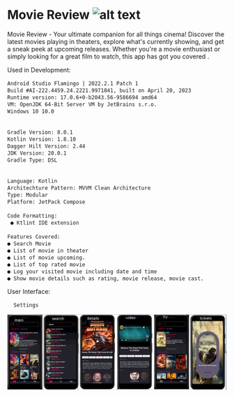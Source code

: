 # Movie Review   ![alt text](https://github.com/johnjake/i7marketing/blob/main/movie_icon.png)

Movie Review - Your ultimate companion for all things cinema! Discover the latest movies playing in theaters, explore what's currently showing, and get a sneak peek at upcoming releases. Whether you're a movie enthusiast or simply looking for a great film to watch, this app has got you covered .

Used in Development: 


    Android Studio Flamingo | 2022.2.1 Patch 1
    Build #AI-222.4459.24.2221.9971841, built on April 20, 2023
    Runtime version: 17.0.6+0-b2043.56-9586694 amd64
    VM: OpenJDK 64-Bit Server VM by JetBrains s.r.o.
    Windows 10 10.0
 

    Gradle Version: 8.0.1
    Kotlin Version: 1.8.10
    Dagger Hilt Version: 2.44
    JDK Version: 20.0.1
    Gradle Type: DSL
    
    
    Language: Kotlin
    Architechture Pattern: MVVM Clean Architecture
    Type: Modular
    Platform: JetPack Compose
        
    Code Formatting: 
     ● Ktlint IDE extension
    
    Features Covered:
    ● Search Movie
    ● List of movie in theater
    ● List of movie upcoming.
    ● List of top rated movie
    ● Log your visited movie including date and time
    ● Show movie details such as rating, movie release, movie cast.

   
   User Interface:
   
      Settings
   
  ![alt text](https://github.com/johnjake/TheMovieApp/blob/main/interface.png)
  



